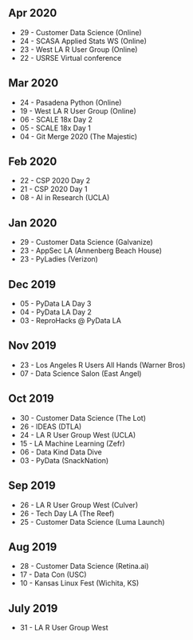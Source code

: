 <!-- njnmdoc:  title="Events"  -->

## Apr 2020

  * 29 - Customer Data Science (Online)
  * 24 - SCASA Applied Stats WS (Online)
  * 23 - West LA R User Group (Online)
  * 22 - USRSE Virtual conference

## Mar 2020

  * 24 - Pasadena Python (Online)
  * 19 - West LA R User Group (Online)
  * 06 - SCALE 18x Day 2
  * 05 - SCALE 18x Day 1
  * 04 - Git Merge 2020 (The Majestic)

## Feb 2020

  * 22 - CSP 2020 Day 2
  * 21 - CSP 2020 Day 1
  * 08 - AI in Research (UCLA)

## Jan 2020

  * 29 - Customer Data Science (Galvanize)
  * 23 - AppSec LA (Annenberg Beach House)
  * 23 - PyLadies (Verizon)

## Dec 2019

  * 05 - PyData LA Day 3
  * 04 - PyData LA Day 2
  * 03 - ReproHacks @ PyData LA

## Nov 2019

  * 23 - Los Angeles R Users All Hands (Warner Bros)
  * 07 - Data Science Salon (East Angel)

## Oct 2019

  * 30 - Customer Data Science (The Lot)
  * 26 - IDEAS (DTLA)
  * 24 - LA R User Group West (UCLA)
  * 15 - LA Machine Learning (Zefr)
  * 06 - Data Kind Data Dive
  * 03 - PyData (SnackNation)

## Sep 2019

  * 26 - LA R User Group West (Culver)
  * 26 - Tech Day LA (The Reef)
  * 25 - Customer Data Science (Luma Launch)

## Aug 2019

  * 28 - Customer Data Science (Retina.ai)
  * 17 - Data Con (USC)
  * 10 - Kansas Linux Fest (Wichita, KS)

## July 2019

  * 31 - LA R User Group West
